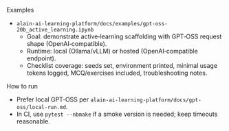 Examples

- `alain-ai-learning-platform/docs/examples/gpt-oss-20b_active_learning.ipynb`
  - Goal: demonstrate active‑learning scaffolding with GPT‑OSS request shape (OpenAI‑compatible).
  - Runtime: local (Ollama/vLLM) or hosted (OpenAI‑compatible endpoint).
  - Checklist coverage: seeds set, environment printed, minimal usage tokens logged, MCQ/exercises included, troubleshooting notes.

How to run
- Prefer local GPT‑OSS per `alain-ai-learning-platform/docs/gpt-oss/local-run.md`.
- In CI, use `pytest --nbmake` if a smoke version is needed; keep timeouts reasonable.

